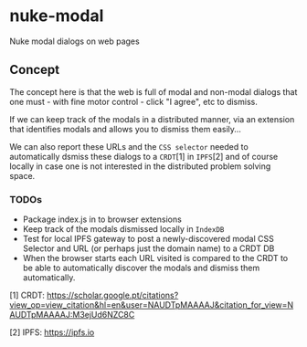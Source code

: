 # nuke-modal

Nuke modal dialogs on web pages

## Concept

The concept here is that the web is full of modal and non-modal dialogs that one must - with fine motor control - click "I agree", etc to dismiss.

If we can keep track of the modals in a distributed manner, via an extension that identifies modals and allows you to dismiss them easily...

We can also report these URLs and the `CSS selector` needed to automatically dsmiss these dialogs to a `CRDT`[1] in `IPFS`[2] and of course locally in case one is not interested in the distributed problem solving space.

### TODOs

* Package index.js in to browser extensions
* Keep track of the modals dismissed locally in `IndexDB`
* Test for local IPFS gateway to post a newly-discovered modal CSS Selector and URL (or perhaps just the domain name) to a CRDT DB
* When the browser starts each URL visited is compared to the CRDT to be able to automatically discover the modals and dismiss them automatically.


[1] CRDT: https://scholar.google.pt/citations?view_op=view_citation&hl=en&user=NAUDTpMAAAAJ&citation_for_view=NAUDTpMAAAAJ:M3ejUd6NZC8C

[2] IPFS: https://ipfs.io
